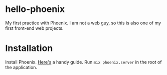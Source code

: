 # hello-phoenix
My first practice with Phoenix. I am not a web guy, so this is also one of my first front-end web projects.

# Installation

Install Phoenix. [Here's](http://www.phoenixframework.org/v0.13.1/docs/installation) a handy guide. Run `mix phoenix.server` in the root of the application.

